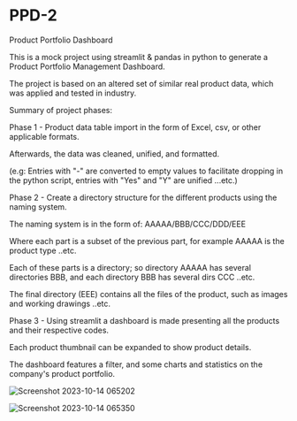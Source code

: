 # PPD-2
Product Portfolio Dashboard

This is a mock project using streamlit & pandas in python to generate a Product Portfolio Management Dashboard.

The project is based on an altered set of similar real product data, which was applied and tested in industry.

Summary of project phases:

Phase 1 - 
Product data table import in the form of Excel, csv, or other applicable formats. 

Afterwards, the data was cleaned, unified, and formatted. 

(e.g: Entries with "-" are converted to empty values to facilitate dropping in the python script, entries with "Yes" and "Y" are unified ...etc.) 

Phase 2 - 
Create a directory structure for the different products using the naming system.

The naming system is in the form of: AAAAA/BBB/CCC/DDD/EEE

Where each part is a subset of the previous part, for example AAAAA is the product type ..etc.

Each of these parts is a directory; so directory AAAAA has several directories BBB, and each directory BBB has several dirs CCC ..etc.

The final directory (EEE) contains all the files of the product, such as images and working drawings ..etc.

Phase 3 -
Using streamlit a dashboard is made presenting all the products and their respective codes.

Each product thumbnail can be expanded to show product details.

The dashboard features a filter, and some charts and statistics on the company's product portfolio.


![Screenshot 2023-10-14 065202](https://github.com/hootsh1337/PPD-2/assets/100040135/32684e84-8227-411a-94c7-de33ed6c1b76)

![Screenshot 2023-10-14 065350](https://github.com/hootsh1337/PPD-2/assets/100040135/7f07f4af-3005-4b16-a9d9-d5e33ff3f1ef)
